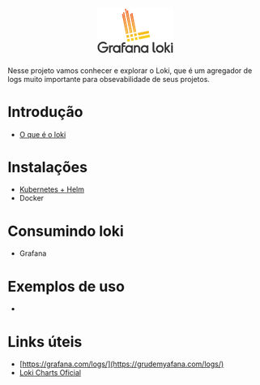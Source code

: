 
<h1 align="center">
    <img src="./images/loki_logo.png" width="150">
</h1>

Nesse projeto vamos conhecer e explorar o Loki, que é um agregador de logs muito importante para obsevabilidade de seus projetos.

# Introdução
- [O que é o loki](01-o-que-e-o-loki.md)

# Instalações
- [Kubernetes + Helm](./01-kubernetes-helm.md)
- Docker

# Consumindo loki
- Grafana
  
# Exemplos de uso
-

# Links úteis
- [https://grafana.com/logs/](https://grudemyafana.com/logs/)
- [Loki Charts Oficial](https://grafana.github.io/loki/charts/)
